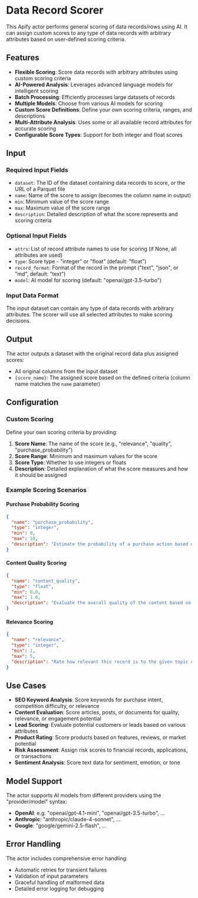 # Data Record Scorer

This Apify actor performs general scoring of data records/rows using AI. It can assign custom scores to any type of data records with arbitrary attributes based on user-defined scoring criteria.

## Features

- **Flexible Scoring**: Score data records with arbitrary attributes using custom scoring criteria
- **AI-Powered Analysis**: Leverages advanced language models for intelligent scoring
- **Batch Processing**: Efficiently processes large datasets of records
- **Multiple Models**: Choose from various AI models for scoring
- **Custom Score Definitions**: Define your own scoring criteria, ranges, and descriptions
- **Multi-Attribute Analysis**: Uses some or all available record attributes for accurate scoring
- **Configurable Score Types**: Support for both integer and float scores

## Input

### Required Input Fields

- `dataset`: The ID of the dataset containing data records to score, or the URL of a Parquet file
- `name`: Name of the score to assign (becomes the column name in output)
- `min`: Minimum value of the score range
- `max`: Maximum value of the score range
- `description`: Detailed description of what the score represents and scoring criteria

### Optional Input Fields

- `attrs`: List of record attribute names to use for scoring (if None, all attributes are used)
- `type`: Score type - "integer" or "float" (default: "float")
- `record_format`: Format of the record in the prompt ("text", "json", or "md", default: "text")
- `model`: AI model for scoring (default: "openai/gpt-3.5-turbo")

### Input Data Format

The input dataset can contain any type of data records with arbitrary attributes. The scorer will use all selected attributes to make scoring decisions.

## Output

The actor outputs a dataset with the original record data plus assigned scores:

- All original columns from the input dataset
- `{score_name}`: The assigned score based on the defined criteria (column name matches the `name` parameter)

## Configuration

### Custom Scoring

Define your own scoring criteria by providing:

1. **Score Name**: The name of the score (e.g., "relevance", "quality", "purchase_probability")
2. **Score Range**: Minimum and maximum values for the score
3. **Score Type**: Whether to use integers or floats
4. **Description**: Detailed explanation of what the score measures and how it should be assigned

### Example Scoring Scenarios

#### Purchase Probability Scoring
```json
{
  "name": "purchase_probability",
  "type": "integer",
  "min": 0,
  "max": 10,
  "description": "Estimate the probability of a purchase action based on the keyword and its associated attributes. The score should be between 0 and 10, where 0 means no purchase probability and 10 means very high purchase probability."
}
```

#### Content Quality Scoring
```json
{
  "name": "content_quality",
  "type": "float",
  "min": 0.0,
  "max": 1.0,
  "description": "Evaluate the overall quality of the content based on factors like relevance, accuracy, clarity, and usefulness. Score from 0.0 (poor quality) to 1.0 (excellent quality)."
}
```

#### Relevance Scoring
```json
{
  "name": "relevance",
  "type": "integer",
  "min": 1,
  "max": 5,
  "description": "Rate how relevant this record is to the given topic or search query. Use a scale from 1 (not relevant) to 5 (highly relevant)."
}
```

## Use Cases

- **SEO Keyword Analysis**: Score keywords for purchase intent, competition difficulty, or relevance
- **Content Evaluation**: Score articles, posts, or documents for quality, relevance, or engagement potential
- **Lead Scoring**: Evaluate potential customers or leads based on various attributes
- **Product Rating**: Score products based on features, reviews, or market potential
- **Risk Assessment**: Assign risk scores to financial records, applications, or transactions
- **Sentiment Analysis**: Score text data for sentiment, emotion, or tone

## Model Support

The actor supports AI models from different providers using the "provider/model" syntax:

- **OpenAI**: e.g. "openai/gpt-4.1-mini", "openai/gpt-3.5-turbo", ...
- **Anthropic**: "anthropic/claude-4-sonnet", ...
- **Google**: "google/gemini-2.5-flash", ...


## Error Handling

The actor includes comprehensive error handling:

- Automatic retries for transient failures
- Validation of input parameters
- Graceful handling of malformed data
- Detailed error logging for debugging

